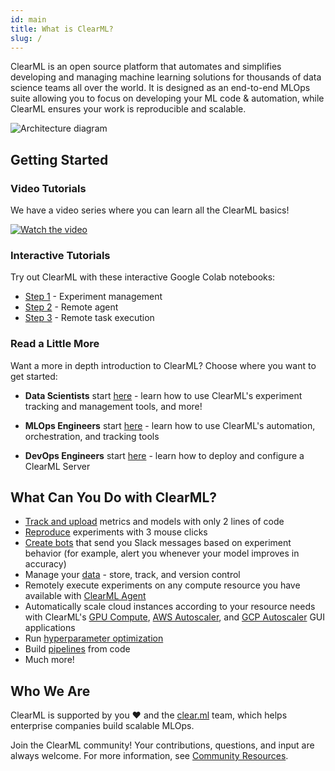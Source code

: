 ```yaml
---
id: main
title: What is ClearML?
slug: /
---
```


ClearML is an open source platform that automates and simplifies developing and managing machine learning solutions
for thousands of data science teams all over the world.
It is designed as an end-to-end MLOps suite allowing you to focus on developing your ML code & automation,
while ClearML ensures your work is reproducible and scalable.

<div class="max-w-75">

![Architecture diagram](../img/clearml_architecture.png)

</div>

## Getting Started

### Video Tutorials 

We have a video series where you can learn all the ClearML basics!

[![Watch the video](https://img.youtube.com/vi/s3k9ntmQmD4/hqdefault.jpg)](https://www.youtube.com/watch?v=s3k9ntmQmD4&list=PLMdIlCuMqSTnoC45ME5_JnsJX0zWqDdlO&index=1)

### Interactive Tutorials 

Try out ClearML with these interactive Google Colab notebooks: 

* [Step 1](https://github.com/allegroai/clearml/blob/master/docs/tutorials/Getting_Started_1_Experiment_Management.ipynb) - Experiment management
* [Step 2](https://github.com/allegroai/clearml/blob/master/docs/tutorials/Getting_Started_2_Setting_Up_Agent.ipynb) - Remote agent
* [Step 3](https://github.com/allegroai/clearml/blob/master/docs/tutorials/Getting_Started_3_Remote_Execution.ipynb) - Remote task execution 

### Read a Little More

Want a more in depth introduction to ClearML? Choose where you want to get started: 
* **Data Scientists** start [here](ds/ds_first_steps.md) - learn how to use ClearML's
experiment tracking and management tools, and more!

* **MLOps Engineers** start [here](mlops/mlops_first_steps.md) - learn how to use ClearML's 
automation, orchestration, and tracking tools

* **DevOps Engineers** start [here](../deploying_clearml/clearml_server.md#deployment) - learn how 
to deploy and configure a ClearML Server 


## What Can You Do with ClearML?

- [Track and upload](../fundamentals/task.md) metrics and models with only 2 lines of code
- [Reproduce](../webapp/webapp_exp_reproducing.md) experiments with 3 mouse clicks
- [Create bots](../guides/services/slack_alerts.md) that send you Slack messages based on experiment behavior (for example,
alert you whenever your model improves in accuracy)
- Manage your [data](../clearml_data/clearml_data.md) - store, track, and version control 
- Remotely execute experiments on any compute resource you have available with [ClearML Agent](../clearml_agent.md)  
- Automatically scale cloud instances according to your resource needs with ClearML's [GPU Compute](../webapp/applications/apps_gpu_compute.md), 
[AWS Autoscaler](../webapp/applications/apps_aws_autoscaler.md), and [GCP Autoscaler](../webapp/applications/apps_gcp_autoscaler.md)
GUI applications
- Run [hyperparameter optimization](../fundamentals/hpo.md) 
- Build [pipelines](../pipelines/pipelines.md) from code 
- Much more!



## Who We Are
ClearML is supported by you :heart: and the [clear.ml](https://clear.ml) team, which helps enterprise companies build scalable MLOps.

Join the ClearML community! Your contributions, questions, and input are always welcome. For more information, see [Community Resources](../community.md).  
